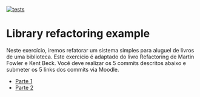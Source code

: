 [![tests](https://github.com/andrehora/library/actions/workflows/tests.yml/badge.svg)](https://github.com/andrehora/library/actions/workflows/tests.yml)

# Library refactoring example

Neste exercício, iremos refatorar um sistema simples para aluguel de livros de uma biblioteca. Este exercício é adaptado do livro Refactoring de Martin Fowler e Kent Beck. Você deve realizar os 5 commits descritos abaixo e submeter os 5 links dos commits via Moodle.

- [Parte 1](parte1.md)
- [Parte 2](parte2.md)